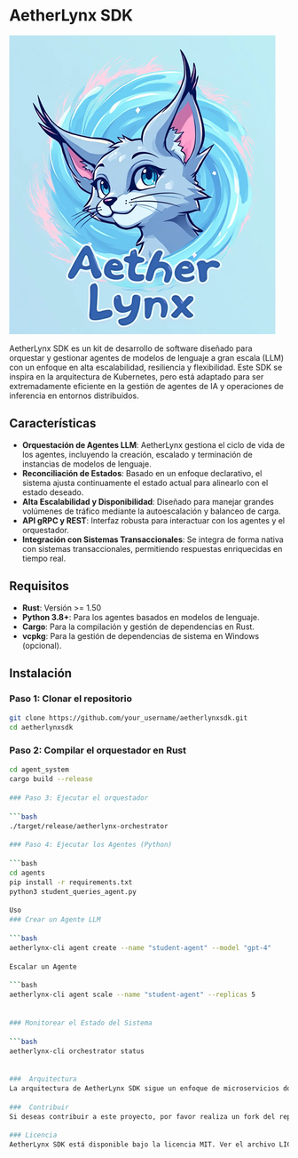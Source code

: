 # AetherLynx SDK

![AetherLynx SDK Logo](AetherLynxLogo.png)

AetherLynx SDK es un kit de desarrollo de software diseñado para orquestar y gestionar agentes de modelos de lenguaje a gran escala (LLM) con un enfoque en alta escalabilidad, resiliencia y flexibilidad. Este SDK se inspira en la arquitectura de Kubernetes, pero está adaptado para ser extremadamente eficiente en la gestión de agentes de IA y operaciones de inferencia en entornos distribuidos.

## Características

- **Orquestación de Agentes LLM**: AetherLynx gestiona el ciclo de vida de los agentes, incluyendo la creación, escalado y terminación de instancias de modelos de lenguaje.
- **Reconciliación de Estados**: Basado en un enfoque declarativo, el sistema ajusta continuamente el estado actual para alinearlo con el estado deseado.
- **Alta Escalabilidad y Disponibilidad**: Diseñado para manejar grandes volúmenes de tráfico mediante la autoescalación y balanceo de carga.
- **API gRPC y REST**: Interfaz robusta para interactuar con los agentes y el orquestador.
- **Integración con Sistemas Transaccionales**: Se integra de forma nativa con sistemas transaccionales, permitiendo respuestas enriquecidas en tiempo real.

## Requisitos

- **Rust**: Versión >= 1.50
- **Python 3.8+**: Para los agentes basados en modelos de lenguaje.
- **Cargo**: Para la compilación y gestión de dependencias en Rust.
- **vcpkg**: Para la gestión de dependencias de sistema en Windows (opcional).

## Instalación

### Paso 1: Clonar el repositorio

```bash
git clone https://github.com/your_username/aetherlynxsdk.git
cd aetherlynxsdk
```

### Paso 2: Compilar el orquestador en Rust

```bash
cd agent_system
cargo build --release

### Paso 3: Ejecutar el orquestador

```bash
./target/release/aetherlynx-orchestrator

### Paso 4: Ejecutar los Agentes (Python)

```bash
cd agents
pip install -r requirements.txt
python3 student_queries_agent.py

Uso
### Crear un Agente LLM

```bash
aetherlynx-cli agent create --name "student-agent" --model "gpt-4"

Escalar un Agente

```bash
aetherlynx-cli agent scale --name "student-agent" --replicas 5


### Monitorear el Estado del Sistema

```bash
aetherlynx-cli orchestrator status


###  Arquitectura
La arquitectura de AetherLynx SDK sigue un enfoque de microservicios donde cada componente es gestionado de forma independiente, asegurando alta disponibilidad y fácil escalabilidad. Utiliza gRPC para la comunicación entre los diferentes servicios y agentes LLM, permitiendo interacciones rápidas y seguras.

###  Contribuir
Si deseas contribuir a este proyecto, por favor realiza un fork del repositorio y envía un pull request con tus cambios.

### Licencia
AetherLynx SDK está disponible bajo la licencia MIT. Ver el archivo LICENSE para más detalles.




